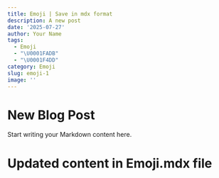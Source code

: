 ```yaml
---
title: Emoji | Save in mdx format
description: A new post
date: '2025-07-27'
author: Your Name
tags:
  - Emoji
  - "\U0001FADB"
  - "\U0001F4DD"
category: Emoji
slug: emoji-1
image: ''
---
```


# New Blog Post

Start writing your Markdown content here.

# Updated content in Emoji.mdx file
